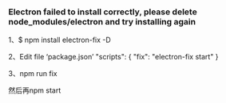 ### Electron failed to install correctly, please delete node_modules/electron and try installing again

1、$ npm install electron-fix -D

2、Edit file ‘package.json’
"scripts": {
"fix": "electron-fix start"
}

3、npm run fix

然后再npm start